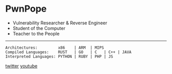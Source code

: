 # PwnPope

- Vulnerability Researcher & Reverse Engineer
- Student of the Computer
- Teacher to the People

---
  
```
Architectures:         x86    | ARM  | MIPS
Compiled Languages:    RUST   | GO   | C   | C++ | JAVA
Interpreted Languages: PYTHON | RUBY | PHP | JS
```

[twitter](https://twitter.com/pwnpope)
[youtube](https://youtube.com/@pwnpope)
